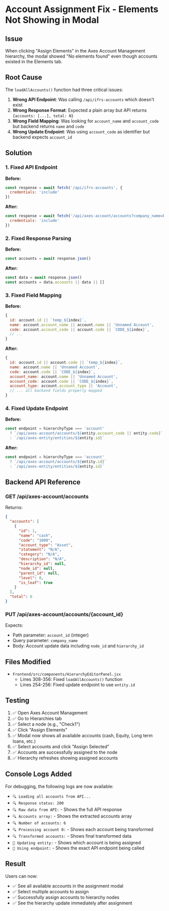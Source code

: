 # Account Assignment Fix - Elements Not Showing in Modal

## Issue
When clicking "Assign Elements" in the Axes Account Management hierarchy, the modal showed "No elements found" even though accounts existed in the Elements tab.

## Root Cause
The `loadAllAccounts()` function had three critical issues:

1. **Wrong API Endpoint**: Was calling `/api/ifrs-accounts` which doesn't exist
2. **Wrong Response Format**: Expected a plain array but API returns `{accounts: [...], total: N}`
3. **Wrong Field Mapping**: Was looking for `account_name` and `account_code` but backend returns `name` and `code`
4. **Wrong Update Endpoint**: Was using `account_code` as identifier but backend expects `account_id`

## Solution

### 1. Fixed API Endpoint
**Before:**
```javascript
const response = await fetch('/api/ifrs-accounts', {
  credentials: 'include'
})
```

**After:**
```javascript
const response = await fetch('/api/axes-account/accounts?company_name=Default%20Company', {
  credentials: 'include'
})
```

### 2. Fixed Response Parsing
**Before:**
```javascript
const accounts = await response.json()
```

**After:**
```javascript
const data = await response.json()
const accounts = data.accounts || data || []
```

### 3. Fixed Field Mapping
**Before:**
```javascript
{
  id: account.id || `temp_${index}`,
  name: account.account_name || account.name || 'Unnamed Account',
  code: account.account_code || account.code || `CODE_${index}`,
  // ...
}
```

**After:**
```javascript
{
  id: account.id || account.code || `temp_${index}`,
  name: account.name || 'Unnamed Account',
  code: account.code || `CODE_${index}`,
  account_name: account.name || 'Unnamed Account',
  account_code: account.code || `CODE_${index}`,
  account_type: account.account_type || 'Account',
  // ... all backend fields properly mapped
}
```

### 4. Fixed Update Endpoint
**Before:**
```javascript
const endpoint = hierarchyType === 'account' 
  ? `/api/axes-account/accounts/${entity.account_code || entity.code}`
  : `/api/axes-entity/entities/${entity.id}`
```

**After:**
```javascript
const endpoint = hierarchyType === 'account' 
  ? `/api/axes-account/accounts/${entity.id}`
  : `/api/axes-entity/entities/${entity.id}`
```

## Backend API Reference

### GET /api/axes-account/accounts
Returns:
```json
{
  "accounts": [
    {
      "id": 1,
      "name": "cash",
      "code": "1000",
      "account_type": "Asset",
      "statement": "N/A",
      "category": "N/A",
      "description": "N/A",
      "hierarchy_id": null,
      "node_id": null,
      "parent_id": null,
      "level": 0,
      "is_leaf": true
    }
  ],
  "total": 6
}
```

### PUT /api/axes-account/accounts/{account_id}
Expects:
- Path parameter: `account_id` (integer)
- Query parameter: `company_name`
- Body: Account update data including `node_id` and `hierarchy_id`

## Files Modified
- `Frontend/src/components/HierarchyEditorPanel.jsx`
  - Lines 308-356: Fixed `loadAllAccounts()` function
  - Lines 254-256: Fixed update endpoint to use `entity.id`

## Testing
1. ✅ Open Axes Account Management
2. ✅ Go to Hierarchies tab
3. ✅ Select a node (e.g., "Check1")
4. ✅ Click "Assign Elements"
5. ✅ Modal now shows all available accounts (cash, Equity, Long term loans, etc.)
6. ✅ Select accounts and click "Assign Selected"
7. ✅ Accounts are successfully assigned to the node
8. ✅ Hierarchy refreshes showing assigned accounts

## Console Logs Added
For debugging, the following logs are now available:
- `🔍 Loading all accounts from API...`
- `🔍 Response status: 200`
- `🔍 Raw data from API:` - Shows the full API response
- `🔍 Accounts array:` - Shows the extracted accounts array
- `🔍 Number of accounts: 6`
- `🔍 Processing account 0:` - Shows each account being transformed
- `🔍 Transformed accounts:` - Shows final transformed data
- `🚀 Updating entity:` - Shows which account is being assigned
- `🚀 Using endpoint:` - Shows the exact API endpoint being called

## Result
Users can now:
- ✅ See all available accounts in the assignment modal
- ✅ Select multiple accounts to assign
- ✅ Successfully assign accounts to hierarchy nodes
- ✅ See the hierarchy update immediately after assignment
